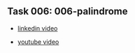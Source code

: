 ## Task 006: 006-palindrome

*  [linkedin video](https://www.linkedin.com/posts/mohammad-taheri1_tdd-javascript-jest-activity-6943574768415592449-y9vX?utm_source=linkedin_share&utm_medium=member_desktop_web)

*  [youtube video](https://www.youtube.com/watch?v=uLPbaEm2g6Y)
